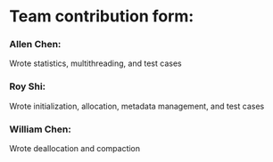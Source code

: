 # Team contribution form:

### Allen Chen:
Wrote statistics, multithreading, and test cases

### Roy Shi:
Wrote initialization, allocation, metadata management, and test cases

### William Chen:
Wrote deallocation and compaction
